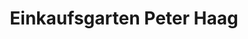 ---
title: "Einkaufsgarten Peter Haag"
url: /stuttgart/einkaufsgarten-peter-haag/
shop: Garten-Center
---